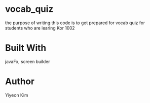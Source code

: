 # vocab_quiz


the purpose of writing this code is to get prepared for vocab quiz for students who are learing Kor 1002

# Built With
javaFx, screen builder

# Author
Yiyeon Kim
